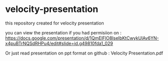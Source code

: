 velocity-presentation
=====================

this repository created for velocity presentation

you can view the presentation if you had permisiion on :
https://docs.google.com/presentation/d/1QmElFlO8IseIbKtCwykUlAv6YN-x4puBTrNQSdRHPu4/edit#slide=id.g49810fda1_029

Or just read presentation on ppt format on github :
Velocity Presentation.pdf